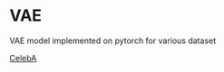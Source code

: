 # VAE
VAE model implemented on pytorch for various dataset



[CelebA](https://mmlab.ie.cuhk.edu.hk/projects/CelebA.html)

